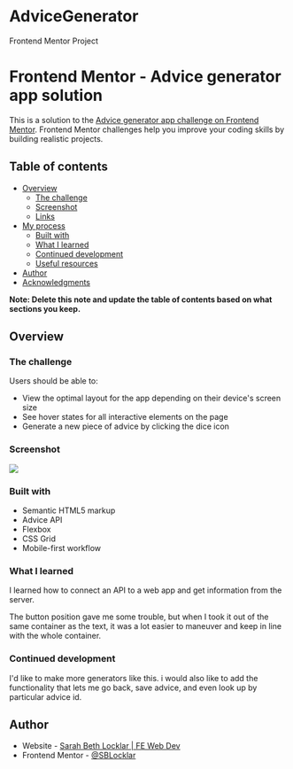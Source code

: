 # AdviceGenerator
 Frontend Mentor Project

# Frontend Mentor - Advice generator app solution

This is a solution to the [Advice generator app challenge on Frontend Mentor](https://www.frontendmentor.io/challenges/advice-generator-app-QdUG-13db). Frontend Mentor challenges help you improve your coding skills by building realistic projects.

## Table of contents

- [Overview](#overview)
  - [The challenge](#the-challenge)
  - [Screenshot](#screenshot)
  - [Links](#links)
- [My process](#my-process)
  - [Built with](#built-with)
  - [What I learned](#what-i-learned)
  - [Continued development](#continued-development)
  - [Useful resources](#useful-resources)
- [Author](#author)
- [Acknowledgments](#acknowledgments)

**Note: Delete this note and update the table of contents based on what sections you keep.**

## Overview

### The challenge

Users should be able to:

- View the optimal layout for the app depending on their device's screen size
- See hover states for all interactive elements on the page
- Generate a new piece of advice by clicking the dice icon

### Screenshot

![](./images/Screenshot.png)



### Built with

- Semantic HTML5 markup
- Advice API
- Flexbox
- CSS Grid
- Mobile-first workflow

### What I learned

I learned how to connect an API to a web app and get information from the server.  

The button position gave me some trouble, but when I took it out of the same container as the text, it was a lot easier to maneuver and keep in line with the whole container. 

### Continued development

I'd like to make more generators like this.  i would also like to add the functionality that lets me go back, save advice, and even look up by particular advice id. 

## Author

- Website - [Sarah Beth Locklar | FE Web Dev](https://www.sarahbethlocklar.com)
- Frontend Mentor - [@SBLocklar](https://www.frontendmentor.io/profile/yourusername)

